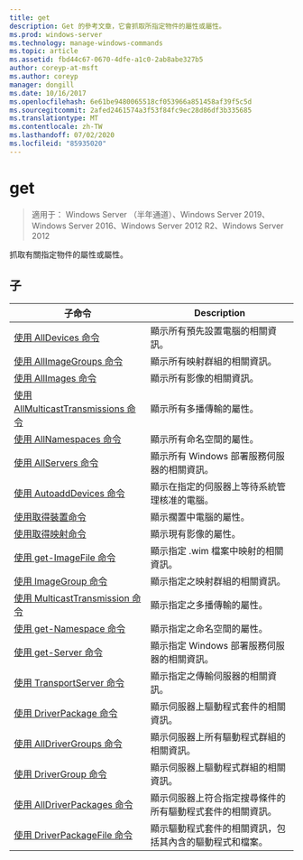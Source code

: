 ```yaml
---
title: get
description: Get 的參考文章，它會抓取所指定物件的屬性或屬性。
ms.prod: windows-server
ms.technology: manage-windows-commands
ms.topic: article
ms.assetid: fbd44c67-0670-4dfe-a1c0-2ab8abe327b5
author: coreyp-at-msft
ms.author: coreyp
manager: dongill
ms.date: 10/16/2017
ms.openlocfilehash: 6e61be9480065518cf053966a851458af39f5c5d
ms.sourcegitcommit: 2afed2461574a3f53f84fc9ec28d86df3b335685
ms.translationtype: MT
ms.contentlocale: zh-TW
ms.lasthandoff: 07/02/2020
ms.locfileid: "85935020"
---
```

# <a name="get"></a>get

> 適用于： Windows Server （半年通道）、Windows Server 2019、Windows Server 2016、Windows Server 2012 R2、Windows Server 2012

抓取有關指定物件的屬性或屬性。

## <a name="subcommands"></a>子
|子命令|Description|
|-------|--------|
|[使用 AllDevices 命令](using-the-get-alldevices-command.md)|顯示所有預先設置電腦的相關資訊。|
|[使用 AllImageGroups 命令](using-the-get-allimagegroups-command.md)|顯示所有映射群組的相關資訊。|
|[使用 AllImages 命令](using-the-get-allimages-command.md)|顯示所有影像的相關資訊。|
|[使用 AllMulticastTransmissions 命令](using-the-get-allmulticasttransmissions-command.md)|顯示所有多播傳輸的屬性。|
|[使用 AllNamespaces 命令](using-the-get-allnamespaces-command.md)|顯示所有命名空間的屬性。|
|[使用 AllServers 命令](using-the-get-allservers-command.md)|顯示所有 Windows 部署服務伺服器的相關資訊。|
|[使用 AutoaddDevices 命令](using-the-get-autoadddevices-command.md)|顯示在指定的伺服器上等待系統管理核准的電腦。|
|[使用取得裝置命令](using-the-get-device-command.md)|顯示擱置中電腦的屬性。|
|[使用取得映射命令](using-the-get-image-command.md)|顯示現有影像的屬性。|
|[使用 get-ImageFile 命令](using-the-get-imagefile-command.md)|顯示指定 .wim 檔案中映射的相關資訊。|
|[使用 ImageGroup 命令](using-the-get-imagegroup-command.md)|顯示指定之映射群組的相關資訊。|
|[使用 MulticastTransmission 命令](using-the-get-multicasttransmission-command.md)|顯示指定之多播傳輸的屬性。|
|[使用 get-Namespace 命令](using-the-get-namespace-command.md)|顯示指定之命名空間的屬性。|
|[使用 get-Server 命令](using-the-get-server-command.md)|顯示指定 Windows 部署服務伺服器的相關資訊。|
|[使用 TransportServer 命令](using-the-get-transportserver-command.md)|顯示指定之傳輸伺服器的相關資訊。|
|[使用 DriverPackage 命令](using-the-get-driverpackage-command.md)|顯示伺服器上驅動程式套件的相關資訊。|
|[使用 AllDriverGroups 命令](using-the-get-alldrivergroups-command.md)|顯示伺服器上所有驅動程式群組的相關資訊。|
|[使用 DriverGroup 命令](using-the-get-drivergroup-command.md)|顯示伺服器上驅動程式群組的相關資訊。|
|[使用 AllDriverPackages 命令](using-the-get-alldriverpackages-command.md)|顯示伺服器上符合指定搜尋條件的所有驅動程式套件的相關資訊。|
|[使用 DriverPackageFile 命令](using-the-get-driverpackagefile-command.md)|顯示驅動程式套件的相關資訊，包括其內含的驅動程式和檔案。|
